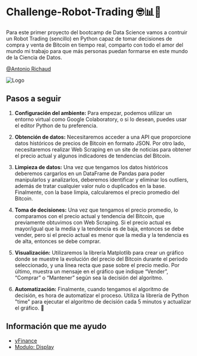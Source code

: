 
# Challenge-Robot-Trading 🤓📊👾

Para este primer proyecto del bootcamp de Data Science vamos a contruir un Robot Trading (sencillo) en Python capaz de tomar decisiones de compra y venta de Bitcoin en tiempo real, comparto con todo el amor del mundo mi trabajo para que más personas puedan formarse en este mundo de la Ciencia de Datos.


[@Antonio Richaud](https://www.antonio-richaud.com/)


![Logo](https://www.aluracursos.com/assets/img/challenges/logos/challenges-logo-data.1712144089.svg)


## Pasos a seguir

1. **Configuración del ambiente:** Para empezar, podemos utilizar un entorno virtual como Google Colaboratory, o si lo desean, puedes usar el editor Python de tu preferencia.

2. **Obtención de datos:** Necesitaremos acceder a una API que proporcione datos históricos de precios de Bitcoin en formato JSON. Por otro lado, necesitaremos realizar Web Scraping en un site de noticias para obtener el precio actual y algunos indicadores de tendencias del Bitcoin.

3. **Limpieza de datos:** Una vez que tengamos los datos históricos deberemos cargarlos en un DataFrame de Pandas para poder manipularlos y analizarlos, deberemos identificar y eliminar los outliers, además de tratar cualquier valor nulo o duplicados en la base. Finalmente, con la base limpia, calcularemos el precio promedio del Bitcoin.

4. **Toma de decisiones:** Una vez que tengamos el precio promedio, lo comparamos con el precio actual y tendencia del Bitcoin, que previamente obtuvimos con Web Scraping. Si el precio actual es mayor/igual que la media y la tendencia es de baja, entonces se debe vender, pero si el precio actual es menor que la media y la tendencia es de alta, entonces se debe comprar.

5. **Visualización:** Utilizaremos la librería Matplotlib para crear un gráfico donde se muestre la evolución del precio del Bitcoin durante el periodo seleccionado, y una línea recta que pase sobre el precio medio. Por último, muestra un mensaje en el gráfico que indique “Vender”, “Comprar” o “Mantener” según sea la decisión del algoritmo.

6. **Automatización:** Finalmente, cuando tengamos el algoritmo de decisión, es hora de automatizar el proceso. Utiliza la librería de Python "time" para ejecutar el algoritmo de decisión cada 5 minutos y actualizar el gráfico. 🤠



## Información que me ayudo

 - [yFinance](https://pypi.org/project/yfinance/)
 - [Modulo: Display](https://ipython.readthedocs.io/en/stable/api/generated/IPython.display.html)
